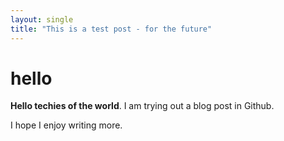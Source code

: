 ```yaml
---
layout: single
title: "This is a test post - for the future"
---
```


# hello

**Hello techies of the world**. I am trying out a blog post in Github.

I hope I enjoy writing more.